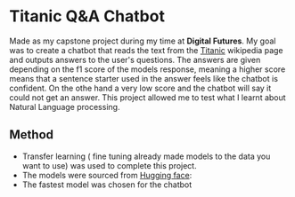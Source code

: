 # Titanic Q&A Chatbot 
Made as my capstone project during my time at **Digital Futures**. My goal was to create a chatbot that reads the text from the [Titanic](https://en.wikipedia.org/wiki/Titanic) wikipedia page and outputs answers to the user's questions. The answers are given  depending on the f1 score of the models response, meaning a higher score means that a sentence starter used in the answer feels like the chatbot is confident. On the othe hand a very low score and the chatbot will say it could not get an answer. This project allowed me to test what I learnt about Natural Language processing.

## Method
- Transfer learning ( fine tuning already made models to the data you want to use) was used to complete this project.
- The models were sourced from [Hugging face](https://huggingface.co):
- The fastest model was chosen for the chatbot
